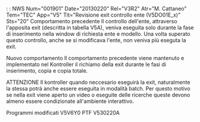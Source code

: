  :  : NWS Num="001901" Date="20130220" Rel="V3R2" Atr="M. Cattaneo" Tem="TEC" App="V5" Tit="Revisione exit controllo ente (V5DO01E_x)" Sts="20"
Comportamento precedente
Il controllo dell'ente, attraverso l'apposita exit (descritta in tabella V5A), veniva eseguita solo durante la fase di inserimento nella window di richiesta ente e modello.
Una volta superato questo controllo, anche se si modificava l'ente, non veniva più eseguta la exit.

Nuovo comportamento
Il comportamento precedente viene mantenuto e implementato nel Kontroller il richiamo della exit durante le fasi di inserimento, copia e copia totale.

ATTENZIONE
Il kontroller quando neccesario eseguirà la exit, naturalmente la stessa potrà anche essere eseguita in modalità batch. Per questo motivo se nella exit viene aperto un video o eseguite delle ricerche queste devono almeno essere condizionate all'ambiente interattivo.

Programmi modificati
V5V6Y0
PTF
V530220A
